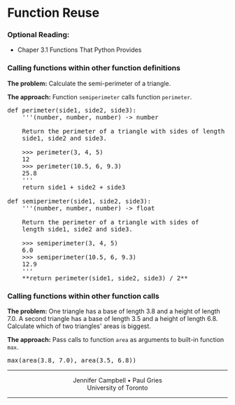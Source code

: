# Function Reuse

### Optional Reading:

*   Chaper 3.1 Functions That Python Provides

### Calling functions within other function definitions

**The problem:** Calculate the semi-perimeter of a triangle.

**The approach:** Function `semiperimeter` calls function `perimeter`.

<pre>def perimeter(side1, side2, side3):
    '''(number, number, number) -> number

    Return the perimeter of a triangle with sides of length
    side1, side2 and side3.

    >>> perimeter(3, 4, 5)
    12
    >>> perimeter(10.5, 6, 9.3)
    25.8
    '''
    return side1 + side2 + side3

def semiperimeter(side1, side2, side3):
    '''(number, number, number) -> float

    Return the perimeter of a triangle with sides of
    length side1, side2 and side3.

    >>> semiperimeter(3, 4, 5)
    6.0
    >>> semiperimeter(10.5, 6, 9.3)
    12.9
    '''    
    **return perimeter(side1, side2, side3) / 2**
</pre>

### Calling functions within other function calls

**The problem:** One triangle has a base of length 3.8 and a height of length 7.0\. A second triangle has a base of length 3.5 and a height of length 6.8\. Calculate which of two triangles' areas is biggest.

**The approach:** Pass calls to function `area` as arguments to built-in function `max`.

<pre>max(area(3.8, 7.0), area(3.5, 6.8))
</pre>

* * *

<center>Jennifer Campbell • Paul Gries</center>
<center>University of Toronto</center>

* * *